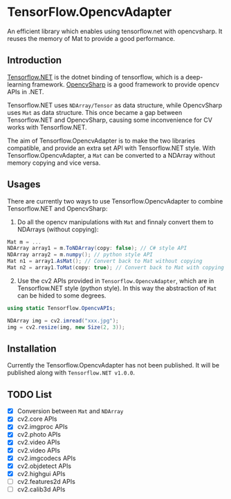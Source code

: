 # TensorFlow.OpencvAdapter
An efficient library which enables using tensorflow.net with opencvsharp. It reuses the memory of Mat to provide a good performance.

## Introduction

[Tensorflow.NET](https://github.com/SciSharp/TensorFlow.NET) is the dotnet binding of tensorflow, which is a deep-learning framework. [OpencvSharp](https://github.com/shimat/opencvsharp) is a good framework to provide opencv APIs in .NET. 

Tensorflow.NET uses `NDArray/Tensor` as data structure, while OpencvSharp uses `Mat` as data structure. This once became a gap between Tensorflow.NET and OpencvSharp, causing some inconvenience for CV works with Tensorflow.NET.

The aim of Tensorflow.OpencvAdapter is to make the two libraries compatible, and provide an extra set API with Tensorflow.NET style. With Tensorflow.OpencvAdapter, a `Mat` can be converted to a NDArray without memory copying and vice versa.

## Usages

There are currently two ways to use Tensorflow.OpencvAdapter to combine Tensorflow.NET and OpencvSharp:

1. Do all the opencv manipulations with `Mat` and finnaly convert them to NDArrays (without copying):

```cs
Mat m = ...
NDArray array1 = m.ToNDArray(copy: false); // C# style API
NDArray array2 = m.numpy(); // python style API
Mat n1 = array1.AsMat(); // Convert back to Mat without copying
Mat n2 = array1.ToMat(copy: true); // Convert back to Mat with copying
```

2. Use the cv2 APIs provided in `Tensorflow.OpencvAdapter`, which are in Tensorflow.NET style (python style). In this way the abstraction of `Mat` can be hided to some degrees.

```cs
using static Tensorflow.OpencvAPIs;

NDArray img = cv2.imread("xxx.jpg");
img = cv2.resize(img, new Size(2, 3));
```

## Installation

Currently the Tensorflow.OpencvAdapter has not been published. It will be published along with `Tensorflow.NET v1.0.0`.

## TODO List

- [x] Conversion between `Mat` and `NDArray`
- [x] cv2.core APIs
- [x] cv2.imgproc APIs
- [x] cv2.photo APIs
- [x] cv2.video APIs
- [x] cv2.video APIs
- [x] cv2.imgcodecs APIs
- [x] cv2.objdetect APIs
- [x] cv2.highgui APIs
- [ ] cv2.features2d APIs
- [ ] cv2.calib3d APIs
